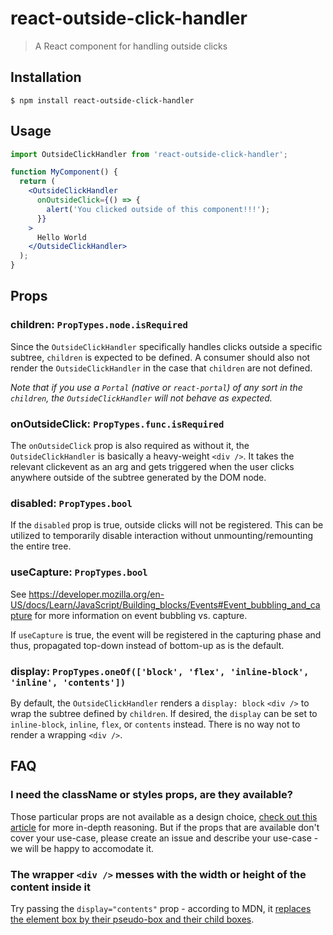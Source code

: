 # react-outside-click-handler

> A React component for handling outside clicks

## Installation

```shell
$ npm install react-outside-click-handler
```

## Usage

```jsx
import OutsideClickHandler from 'react-outside-click-handler';

function MyComponent() {
  return (
    <OutsideClickHandler
      onOutsideClick={() => {
        alert('You clicked outside of this component!!!');
      }}
    >
      Hello World
    </OutsideClickHandler>
  );
}
```

## Props

### children: `PropTypes.node.isRequired`

Since the `OutsideClickHandler` specifically handles clicks outside a specific subtree, `children` is expected to be defined. A consumer should also not render the `OutsideClickHandler` in the case that `children` are not defined.

*Note that if you use a `Portal` (native or `react-portal`) of any sort in the `children`, the `OutsideClickHandler` will not behave as expected.*

### onOutsideClick: `PropTypes.func.isRequired`

The `onOutsideClick` prop is also required as without it, the `OutsideClickHandler` is basically a heavy-weight `<div />`. It takes the relevant clickevent as an arg and gets triggered when the user clicks anywhere outside of the subtree generated by the DOM node.

### disabled: `PropTypes.bool`

If the `disabled` prop is true, outside clicks will not be registered. This can be utilized to temporarily disable interaction without unmounting/remounting the entire tree.

### useCapture: `PropTypes.bool`

See https://developer.mozilla.org/en-US/docs/Learn/JavaScript/Building_blocks/Events#Event_bubbling_and_capture for more information on event bubbling vs. capture.

If `useCapture` is true, the event will be registered in the capturing phase and thus, propagated top-down instead of bottom-up as is the default.

### display: `PropTypes.oneOf(['block', 'flex', 'inline-block', 'inline', 'contents'])`

By default, the `OutsideClickHandler` renders a `display: block` `<div />` to wrap the subtree defined by `children`. If desired, the `display` can be set to `inline-block`, `inline`, `flex`, or `contents` instead. There is no way not to render a wrapping `<div />`.


## FAQ

### I need the className or styles props, are they available?
Those particular props are not available as a design choice, [check out this article](https://medium.com/@JanPaul123/don-t-pass-css-classes-between-components-e9f7ab192785) for more in-depth reasoning. But if the props that are available don't cover your use-case, please create an issue and describe your use-case - we will be happy to accomodate it.

### The wrapper `<div />` messes with the width or height of the content inside it
Try passing the `display="contents"` prop - according to MDN, it [replaces the element box by their pseudo-box and their child boxes](https://developer.mozilla.org/en-US/docs/Web/CSS/display#box).
